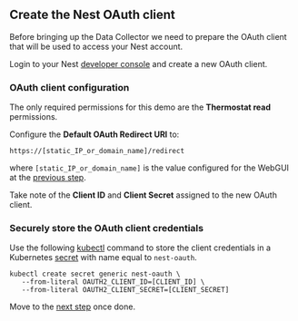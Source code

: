 ## Create the Nest OAuth client

Before bringing up the Data Collector we need to prepare the OAuth client that will be used to access your Nest account.

Login to your Nest [developer console](https://console.developers.nest.com/) and create a new OAuth client.

### OAuth client configuration

The only required permissions for this demo are the **Thermostat read** permissions.

Configure the **Default OAuth Redirect URI** to:

```
https://[static_IP_or_domain_name]/redirect
```

where `[static_IP_or_domain_name]` is the value configured for the WebGUI at the [previous step](./webgui.md).

Take note of the **Client ID** and **Client Secret** assigned to the new OAuth client.

### Securely store the OAuth client credentials

Use the following [kubectl](https://kubernetes.io/docs/reference/kubectl/overview/) command to store the client credentials in a Kubernetes [secret](https://cloud.google.com/kubernetes-engine/docs/concepts/secret) with name equal to `nest-oauth`.

```
kubectl create secret generic nest-oauth \
   --from-literal OAUTH2_CLIENT_ID=[CLIENT_ID] \
   --from-literal OAUTH2_CLIENT_SECRET=[CLIENT_SECRET]
```

Move to the [next step](./collector.md) once done.
